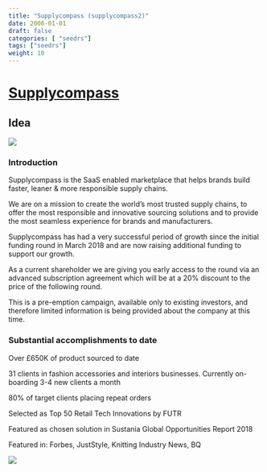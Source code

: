 ```yaml
---
title: "Supplycompass (supplycompass2)"
date: 2006-01-01
draft: false
categories: [ "seedrs"]
tags: ["seedrs"]
weight: 10
---
```


# [Supplycompass](https://www.seedrs.com/supplycompass2)

## Idea

![](/img/seedrs/uploads/startup/section_image/image/16472/kh5xefxgc2l4buzf64ty98fx76ipzzv/Platform.png?rect=0%2C0%2C3861%2C1141&w=600&fit=clip&s=3b4f8c45931e7ac6e4b272868c564089)

### Introduction

Supplycompass is the SaaS enabled marketplace that helps brands build faster, leaner &amp; more responsible supply chains.

We are on a mission to create the world’s most trusted supply chains, to offer the most responsible and innovative sourcing solutions and to provide the most seamless experience for brands and manufacturers.

Supplycompass has had a very successful period of growth since the initial funding round in March 2018 and are now raising additional funding to support our growth.

As a current shareholder we are giving you early access to the round via an advanced subscription agreement which will be at a 20% discount to the price of the following round.

This is a pre-emption campaign, available only to existing investors, and therefore limited information is being provided about the company at this time.

### Substantial accomplishments to date

Over £650K of product sourced to date

31 clients in fashion accessories and interiors businesses. Currently on-boarding 3-4 new clients a month

80% of target clients placing repeat orders

Selected as Top 50 Retail Tech Innovations by FUTR

Featured as chosen solution in Sustania Global Opportunities Report 2018

Featured in: Forbes, JustStyle, Knitting Industry News, BQ

![](/img/seedrs/uploads/startup/section_image/image/16473/h36hpfnwazuqmu80tpqh9qc72aycsl2/Image1.png?rect=0%2C0%2C370%2C207&w=600&fit=clip&s=893cde19f50a736f5ea9d4e27b315cbe)


